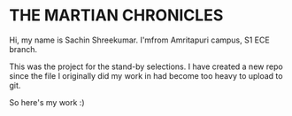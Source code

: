 # THE MARTIAN CHRONICLES
Hi, my name is Sachin Shreekumar. I'mfrom Amritapuri campus, S1 ECE branch.

This was the project for the stand-by selections. I have created a new repo since the file I originally did my work in had become too heavy to upload to git.

So here's my work :)
